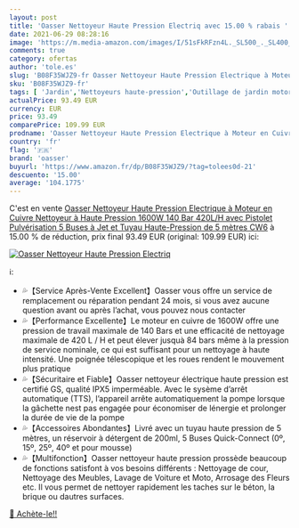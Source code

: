 ```yaml
---
layout: post
title: 'Oasser Nettoyeur Haute Pression Electriq avec 15.00 % rabais '
date: 2021-06-29 08:28:16
image: 'https://m.media-amazon.com/images/I/51sFkRFzn4L._SL500_._SL400_.jpg'
comments: true
category: ofertas
author: 'tole.es'
slug: 'B08F35WJZ9-fr Oasser Nettoyeur Haute Pression Electrique à Moteur en...'
sku: 'B08F35WJZ9-fr'
tags: [ 'Jardin','Nettoyeurs haute-pression','Outillage de jardin motorisé','Tondeuses et outillage de jardin motorisé','oasser', ]
actualPrice: 93.49 EUR
currency: EUR
price: 93.49
comparePrice: 109.99 EUR
prodname: 'Oasser Nettoyeur Haute Pression Electrique à Moteur en Cuivre Nettoyeur à Haute Pression 1600W 140 Bar 420L/H avec Pistolet Pulvérisation 5 Buses à Jet et Tuyau Haute-Pression de 5 mètres CW6'
country: 'fr'
flag: '🇫🇷'
brand: 'oasser'
buyurl: 'https://www.amazon.fr/dp/B08F35WJZ9/?tag=tolees0d-21'
descuento: '15.00'
average: '104.1775'
---
```


C'est en vente [Oasser Nettoyeur Haute Pression Electrique à Moteur en Cuivre Nettoyeur à Haute Pression 1600W 140 Bar 420L/H avec Pistolet Pulvérisation 5 Buses à Jet et Tuyau Haute-Pression de 5 mètres CW6](https://www.amazon.fr/dp/B08F35WJZ9/?tag=tolees0d-21)  à  15.00 % de réduction, prix final  93.49 EUR (original: 109.99 EUR) ici:

[![Oasser Nettoyeur Haute Pression Electriq](https://m.media-amazon.com/images/I/51sFkRFzn4L._SL500_._SL400_.jpg)](https://www.amazon.fr/dp/B08F35WJZ9/?tag=tolees0d-21)

ℹ️:

- 💦【Service Après-Vente Excellent】Oasser vous offre un service de remplacement ou réparation pendant 24 mois, si vous avez aucune question avant ou après l’achat, vous pouvez nous contacter
- 💦【Performance Excellente】Le moteur en cuivre de 1600W offre une pression de travail maximale de 140 Bars et une efficacité de nettoyage maximale de 420 L / H et peut élever jusquà 84 bars même à la pression de service nominale, ce qui est suffisant pour un nettoyage à haute intensité. Une poignée télescopique et les roues rendent le mouvement plus pratique
- 💦【Sécuritaire et Fiable】Oasser nettoyeur électrique haute pression est certifié GS, qualité IPX5 imperméable. Avec le sysème d’arrêt automatique (TTS), l’appareil arrête automatiquement la pompe lorsque la gâchette nest pas engagée pour économiser de lénergie et prolonger la durée de vie de la pompe
- 💦【Accessoires Abondantes】Livré avec un tuyau haute pression de 5 mètres, un réservoir à détergent de 200ml, 5 Buses Quick-Connect (0º, 15º, 25º, 40º et pour mousse)
- 💦【Multifonction】Oasser nettoyeur haute pression prossède beaucoup de fonctions satisfont à vos besoins différents : Nettoyage de cour, Nettoyage des Meubles, Lavage de Voiture et Moto, Arrosage des Fleurs etc. Il vous permet de nettoyer rapidement les taches sur le béton, la brique ou dautres surfaces.

[🛒 Achète-le!!](https://www.amazon.fr/dp/B08F35WJZ9/?tag=tolees0d-21)
